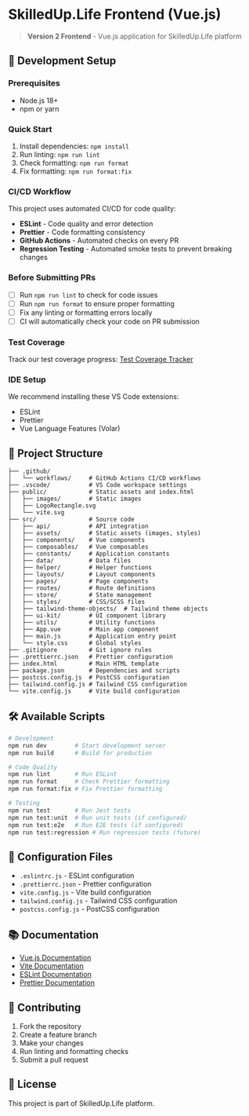 # SkilledUp.Life Frontend (Vue.js)

> **Version 2 Frontend** - Vue.js application for SkilledUp.Life platform

## 🚀 Development Setup

### Prerequisites
- Node.js 18+ 
- npm or yarn

### Quick Start
1. Install dependencies: `npm install`
2. Run linting: `npm run lint`
3. Check formatting: `npm run format`
4. Fix formatting: `npm run format:fix`

### CI/CD Workflow
This project uses automated CI/CD for code quality:
- **ESLint** - Code quality and error detection
- **Prettier** - Code formatting consistency
- **GitHub Actions** - Automated checks on every PR
- **Regression Testing** - Automated smoke tests to prevent breaking changes

### Before Submitting PRs
- [ ] Run `npm run lint` to check for code issues
- [ ] Run `npm run format` to ensure proper formatting
- [ ] Fix any linting or formatting errors locally
- [ ] CI will automatically check your code on PR submission

### Test Coverage
Track our test coverage progress: [Test Coverage Tracker](https://docs.google.com/spreadsheets/d/1q2xA4L0VjMm7GEi-NSbk-X55E4FXBHt9O2PLc0jlqhk/edit?gid=0#gid=0)

### IDE Setup
We recommend installing these VS Code extensions:
- ESLint
- Prettier
- Vue Language Features (Volar)

## 📁 Project Structure

```
├── .github/
│   └── workflows/     # GitHub Actions CI/CD workflows
├── .vscode/           # VS Code workspace settings
├── public/            # Static assets and index.html
│   ├── images/        # Static images
│   ├── LogoRectangle.svg
│   └── vite.svg
├── src/               # Source code
│   ├── api/           # API integration
│   ├── assets/        # Static assets (images, styles)
│   ├── components/    # Vue components
│   ├── composables/   # Vue composables
│   ├── constants/     # Application constants
│   ├── data/          # Data files
│   ├── helper/        # Helper functions
│   ├── layouts/       # Layout components
│   ├── pages/         # Page components
│   ├── routes/        # Route definitions
│   ├── store/         # State management
│   ├── styles/        # CSS/SCSS files
│   ├── tailwind-theme-objects/  # Tailwind theme objects
│   ├── ui-kit/        # UI component library
│   ├── utils/         # Utility functions
│   ├── App.vue        # Main app component
│   ├── main.js        # Application entry point
│   └── style.css      # Global styles
├── .gitignore         # Git ignore rules
├── .prettierrc.json   # Prettier configuration
├── index.html         # Main HTML template
├── package.json       # Dependencies and scripts
├── postcss.config.js  # PostCSS configuration
├── tailwind.config.js # Tailwind CSS configuration
└── vite.config.js     # Vite build configuration
```

## 🛠️ Available Scripts

```bash
# Development
npm run dev        # Start development server
npm run build      # Build for production

# Code Quality
npm run lint       # Run ESLint
npm run format     # Check Prettier formatting
npm run format:fix # Fix Prettier formatting

# Testing
npm run test       # Run Jest tests
npm run test:unit  # Run unit tests (if configured)
npm run test:e2e   # Run E2E tests (if configured)
npm run test:regression # Run regression tests (future)
```

## 🔧 Configuration Files

- `.eslintrc.js` - ESLint configuration
- `.prettierrc.json` - Prettier configuration
- `vite.config.js` - Vite build configuration
- `tailwind.config.js` - Tailwind CSS configuration
- `postcss.config.js` - PostCSS configuration

## 📚 Documentation

- [Vue.js Documentation](https://vuejs.org/)
- [Vite Documentation](https://vitejs.dev/)
- [ESLint Documentation](https://eslint.org/)
- [Prettier Documentation](https://prettier.io/)

## 🤝 Contributing

1. Fork the repository
2. Create a feature branch
3. Make your changes
4. Run linting and formatting checks
5. Submit a pull request

## 📄 License

This project is part of SkilledUp.Life platform. 